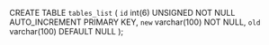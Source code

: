 CREATE TABLE `tables_list` (
  `id` int(6) UNSIGNED NOT NULL AUTO_INCREMENT PRIMARY KEY,
  `new` varchar(100) NOT NULL,
  `old` varchar(100) DEFAULT NULL
);